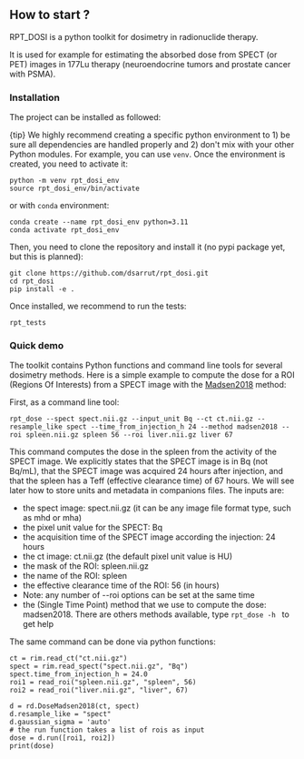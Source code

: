 ## How to start ?

RPT_DOSI is a python toolkit for dosimetry in radionuclide therapy. 

It is used for example for estimating the absorbed dose from SPECT (or PET) images in 177Lu therapy (neuroendocrine tumors and prostate cancer with PSMA).

### Installation

The project can be installed as followed:

{tip} We highly recommend creating a specific python environment to 1) be sure all dependencies are handled properly and 2) don't mix with your other Python modules. For example, you can use `venv`. Once the environment is created, you need to activate it:

    python -m venv rpt_dosi_env
    source rpt_dosi_env/bin/activate

or with `conda` environment:

    conda create --name rpt_dosi_env python=3.11
    conda activate rpt_dosi_env

Then, you need to clone the repository and install it (no pypi package yet, but this is planned):

    git clone https://github.com/dsarrut/rpt_dosi.git
    cd rpt_dosi
    pip install -e .

Once installed, we recommend to run the tests:

    rpt_tests

### Quick demo

The toolkit contains Python functions and command line tools for several dosimetry methods. Here is a simple example to compute the dose for a ROI (Regions Of Interests) from a SPECT image with the [Madsen2018](https://www.ncbi.nlm.nih.gov/pmc/articles/PMC5948162/) method:

First, as a command line tool:

    rpt_dose --spect spect.nii.gz --input_unit Bq --ct ct.nii.gz --resample_like spect --time_from_injection_h 24 --method madsen2018 --roi spleen.nii.gz spleen 56 --roi liver.nii.gz liver 67

This command computes the dose in the spleen from the activity of the SPECT image. We explicitly states that the SPECT image is in Bq (not Bq/mL), that the SPECT image was acquired 24 hours after injection, and that the spleen has a Teff (effective clearance time) of 67 hours. We will see later how to store units and metadata in companions files. The inputs are:

- the spect image: spect.nii.gz (it can be any image file format type, such as mhd or mha)
- the pixel unit value for the SPECT: Bq
- the acquisition time of the SPECT image according the injection: 24 hours
- the ct image: ct.nii.gz (the default pixel unit value is HU)
- the mask of the ROI: spleen.nii.gz
- the name of the ROI: spleen
- the effective clearance time of the ROI: 56 (in hours)
- Note: any number of --roi options can be set at the same time 
- the (Single Time Point) method that we use to compute the dose: madsen2018. There are others methods available, type ```rpt_dose -h ``` to get help

The same command can be done via python functions: 

    ct = rim.read_ct("ct.nii.gz")
    spect = rim.read_spect("spect.nii.gz", "Bq")
    spect.time_from_injection_h = 24.0
    roi1 = read_roi("spleen.nii.gz", "spleen", 56)
    roi2 = read_roi("liver.nii.gz", "liver", 67)

    d = rd.DoseMadsen2018(ct, spect)
    d.resample_like = "spect"
    d.gaussian_sigma = 'auto'
    # the run function takes a list of rois as input
    dose = d.run([roi1, roi2]) 
    print(dose)



